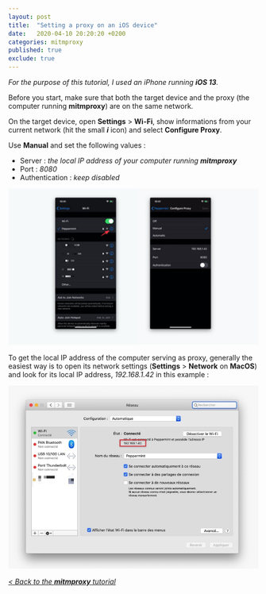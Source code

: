 ```yaml
---
layout: post
title:  "Setting a proxy on an iOS device"
date:   2020-04-10 20:20:20 +0200
categories: mitmproxy
published: true
exclude: true
---
```


_For the purpose of this tutorial, I used an iPhone running **iOS 13**._

Before you start, make sure that both the target device and the proxy (the computer running **mitmproxy**) are on the same network.

On the target device, open **Settings** > **Wi-Fi**, show informations from your current network (hit the small **_i_** icon) and select **Configure Proxy**.

Use **Manual** and set the following values : 
- Server : _the local IP address of your computer running **mitmproxy**_
- Port : _8080_
- Authentication : _keep disabled_

![SetApp](/assets/images/mitmproxy/network-settings-ios-01.png)

To get the local IP address of the computer serving as proxy, generally the easiest way is to open its network settings (**Settings** > **Network** on **MacOS**) and look for its local IP address, _192.168.1.42_ in this example : 

![MacOS network settings](/assets/images/mitmproxy/network-ip-macos.jpg)

<a href="{% post_url mitmproxy/2020-04-10-mitmproxy %}#network-settings-on-the-target-device">_< Back to the **mitmproxy** tutorial_</a>
